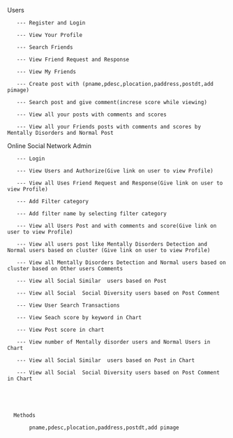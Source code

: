 


Users  
   
       --- Register and Login

       --- View Your Profile
 
       --- Search Friends
       
       --- View Friend Request and Response

       --- View My Friends

       --- Create post with (pname,pdesc,plocation,paddress,postdt,add pimage)

       --- Search post and give comment(increse score while viewing)
  
       --- View all your posts with comments and scores

       --- View all your Friends posts with comments and scores by Mentally Disorders and Normal Post

  



      

Online Social Network Admin 

       --- Login

       --- View Users and Authorize(Give link on user to view Profile)

       --- View all Uses Friend Request and Response(Give link on user to view Profile)

       --- Add Filter category 
       
       --- Add filter name by selecting filter category

       --- View all Users Post and with comments and score(Give link on user to view Profile)
      
       --- View all users post like Mentally Disorders Detection and Normal users based on cluster (Give link on user to view Profile) 

       --- View all Mentally Disorders Detection and Normal users based on cluster based on Other users Comments

       --- View all Social Similar  users based on Post 

       --- View all Social  Social Diversity users based on Post Comment
 
       --- View User Search Transactions

       --- View Seach score by keyword in Chart

       --- View Post score in chart

       --- View number of Mentally disorder users and Normal Users in Chart

       --- View all Social Similar  users based on Post in Chart

       --- View all Social  Social Diversity users based on Post Comment in Chart
      
      
      
      
      
      Methods
      
           pname,pdesc,plocation,paddress,postdt,add pimage
          
       
